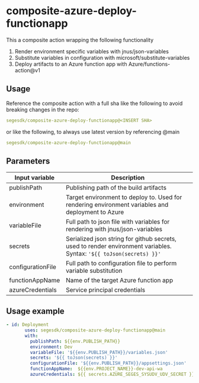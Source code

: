# composite-azure-deploy-functionapp

This a composite action wrapping the following functionality

1. Render environment specific variables with jnus/json-variables
2. Substitute variables in configuration with microsoft/substitute-variables
3. Deploy artifacts to an Azure function app with Azure/functions-action@v1

## Usage

Reference the composite action with a full sha like the following to avoid breaking changes in the repo:
```yaml
segesdk/composite-azure-deploy-functionapp@<INSERT SHA>
```
or like the following, to always use latest version by referencing @main

```yaml
segesdk/composite-azure-deploy-functionapp@main
```

## Parameters

| Input variable | Description |
|----------|----------|
| publishPath | Publishing path of the build artifacts |
| environment | Target environment to deploy to. Used for rendering environment variables and deployment to Azure
|variableFile| Full path to json file with variables for rendering with jnus/json-variables|
|secrets|Serialized json string for github secrets, used to render environment variables. Syntax: `'${{ toJson(secrets) }}'`|
|configurationFile|Full path to configuration file to perform variable substitution|
|functionAppName|Name of the target Azure function app|
|azureCredentials|Service principal credentials|

## Usage example
```yaml
- id: Deployment
       uses: segesdk/composite-azure-deploy-functionapp@main
       with:
         publishPath: ${{env.PUBLISH_PATH}}
         environment: Dev
         variableFile: '${{env.PUBLISH_PATH}}/variables.json'
         secrets: '${{ toJson(secrets) }}'
         configurationFile: '${{env.PUBLISH_PATH}}/appsettings.json'
         functionAppName:  ${{env.PROJECT_NAME}}-dev-api-wa
         azureCredentials: ${{ secrets.AZURE_SEGES_SYSUDV_UDV_SECRET }}
```



